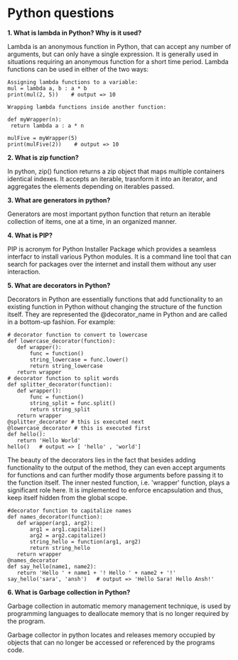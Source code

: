 # Python questions

**1. What is lambda in Python? Why is it used?**

Lambda is an anonymous function in Python, that can accept any number of arguments, but can only have a single expression. It is generally used in situations requiring an anonymous function for a short time period. 
Lambda functions can be used in either of the two ways:

	Assigning lambda functions to a variable:
	mul = lambda a, b : a * b
	print(mul(2, 5))    # output => 10
	
	Wrapping lambda functions inside another function:
	
	def myWrapper(n):
	 return lambda a : a * n
	
	mulFive = myWrapper(5)
	print(mulFive(2))    # output => 10

**2. What is zip function?**

   In python, zip() function returns a zip object that maps multiple containers identical indexes. It accepts an iterable, trasnform it into an iterator, and aggregates the elements depending on iterables passed. 

**3. What are generators in python?**

   Generators are most important python function that return an iterable collection of items, one at a time, in an organized manner.

**4. What is PIP?**

PIP is acronym for Python Installer Package which provides a seamless interfacr to install various Python modules. It is a command line tool that can search for packages over the internet and install them without any user interaction.


**5. What are decorators in Python?**

Decorators in Python are essentially functions that add functionality to an existing function in Python without changing the structure of the function itself. They are represented the @decorator_name in Python and are called in a bottom-up fashion. For example:
	
	# decorator function to convert to lowercase
	def lowercase_decorator(function):
	   def wrapper():
	       func = function()
	       string_lowercase = func.lower()
	       return string_lowercase
	   return wrapper
	# decorator function to split words
	def splitter_decorator(function):
	   def wrapper():
	       func = function()
	       string_split = func.split()
	       return string_split
	   return wrapper
	@splitter_decorator # this is executed next
	@lowercase_decorator # this is executed first
	def hello():
	   return 'Hello World'
	hello()   # output => [ 'hello' , 'world']
 
The beauty of the decorators lies in the fact that besides adding functionality to the output of the method, they can even accept arguments for functions and can further modify those arguments before passing it to the function itself. The inner nested function, i.e. 'wrapper' function, plays a significant role here. It is implemented to enforce encapsulation and thus, keep itself hidden from the global scope.

	#decorator function to capitalize names
	def names_decorator(function):
	   def wrapper(arg1, arg2):
	       arg1 = arg1.capitalize()
	       arg2 = arg2.capitalize()
	       string_hello = function(arg1, arg2)
	       return string_hello
	   return wrapper
	@names_decorator
	def say_hello(name1, name2):
	   return 'Hello ' + name1 + '! Hello ' + name2 + '!'
	say_hello('sara', 'ansh')   # output => 'Hello Sara! Hello Ansh!'

**6. What is Garbage collection in Python?**

Garbage collection in automatic memory management technique, is used by programming languages to deallocate memory that is no longer required by the program.

Garbage collector in python locates and releases memory occupied by objects that can no longer be accessed or referenced by the programs code.


